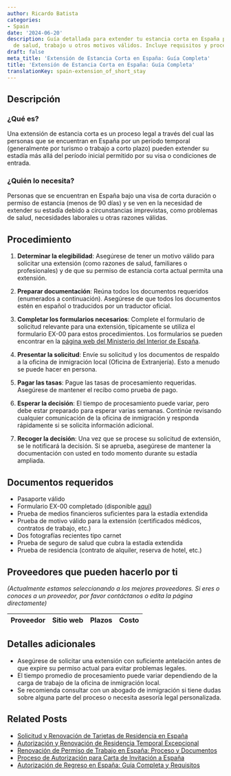```yaml
---
author: Ricardo Batista
categories:
- Spain
date: '2024-06-20'
description: Guía detallada para extender tu estancia corta en España por razones
  de salud, trabajo u otros motivos válidos. Incluye requisitos y procedimientos.
draft: false
meta_title: 'Extensión de Estancia Corta en España: Guía Completa'
title: 'Extensión de Estancia Corta en España: Guía Completa'
translationKey: spain-extension_of_short_stay
---
```



## Descripción

### ¿Qué es?
Una extensión de estancia corta es un proceso legal a través del cual las personas que se encuentran en España por un período temporal (generalmente por turismo o trabajo a corto plazo) pueden extender su estadía más allá del período inicial permitido por su visa o condiciones de entrada.

### ¿Quién lo necesita?
Personas que se encuentran en España bajo una visa de corta duración o permiso de estancia (menos de 90 días) y se ven en la necesidad de extender su estadía debido a circunstancias imprevistas, como problemas de salud, necesidades laborales u otras razones válidas.

## Procedimiento

1. **Determinar la elegibilidad**: Asegúrese de tener un motivo válido para solicitar una extensión (como razones de salud, familiares o profesionales) y de que su permiso de estancia corta actual permita una extensión.

2. **Preparar documentación**: Reúna todos los documentos requeridos (enumerados a continuación). Asegúrese de que todos los documentos estén en español o traducidos por un traductor oficial.

3. **Completar los formularios necesarios**: Complete el formulario de solicitud relevante para una extensión, típicamente se utiliza el formulario EX-00 para estos procedimientos. Los formularios se pueden encontrar en la [página web del Ministerio del Interior de España](https://www.inclusion.gob.es/documents/410169/2156469/00-Formulario_estancia.pdf).

4. **Presentar la solicitud**: Envíe su solicitud y los documentos de respaldo a la oficina de inmigración local (Oficina de Extranjería). Esto a menudo se puede hacer en persona.

5. **Pagar las tasas**: Pague las tasas de procesamiento requeridas. Asegúrese de mantener el recibo como prueba de pago.

6. **Esperar la decisión**: El tiempo de procesamiento puede variar, pero debe estar preparado para esperar varias semanas. Continúe revisando cualquier comunicación de la oficina de inmigración y responda rápidamente si se solicita información adicional.

7. **Recoger la decisión**: Una vez que se procese su solicitud de extensión, se le notificará la decisión. Si se aprueba, asegúrese de mantener la documentación con usted en todo momento durante su estadía ampliada.

## Documentos requeridos

- Pasaporte válido
- Formulario EX-00 completado (disponible [aquí](https://www.inclusion.gob.es/documents/410169/2156469/00-Formulario_estancia.pdf))
- Prueba de medios financieros suficientes para la estadía extendida
- Prueba de motivo válido para la extensión (certificados médicos, contratos de trabajo, etc.)
- Dos fotografías recientes tipo carnet
- Prueba de seguro de salud que cubra la estadía extendida
- Prueba de residencia (contrato de alquiler, reserva de hotel, etc.)

## Proveedores que pueden hacerlo por ti

_(Actualmente estamos seleccionando a los mejores proveedores. Si eres o conoces a un proveedor, por favor contáctanos o edita la página directamente)_

| Proveedor       |     Sitio web    |     Plazos    |     Costo    |
| :-------------: | :-------------: |  :-------------: | :-------------: |

## Detalles adicionales

- Asegúrese de solicitar una extensión con suficiente antelación antes de que expire su permiso actual para evitar problemas legales.
- El tiempo promedio de procesamiento puede variar dependiendo de la carga de trabajo de la oficina de inmigración local.
- Se recomienda consultar con un abogado de inmigración si tiene dudas sobre alguna parte del proceso o necesita asesoría legal personalizada.


## Related Posts

- [Solicitud y Renovación de Tarjetas de Residencia en España](https://tramitit.com/es/guides/spain/tarjeta_inicial_o_renovación_residencia_o_residencia_y_trabajo/)
- [Autorización y Renovación de Residencia Temporal Excepcional](https://tramitit.com/es/guides/spain/autorización_y_renovación_residencia_temporal_por_circunstancias_excepcionales/)
- [Renovación de Permiso de Trabajo en España: Proceso y Documentos](https://tramitit.com/es/guides/spain/renovacion_de_permiso_de_trabajo/)
- [Proceso de Autorización para Carta de Invitación a España](https://tramitit.com/es/guides/spain/autorización_expedición_carta_de_invitación/)
- [Autorización de Regreso en España: Guía Completa y Requisitos](https://tramitit.com/es/guides/spain/autorización_de_regreso/)